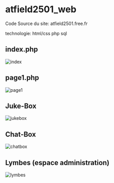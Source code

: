 # atfield2501_web

Code Source du site: atfield2501.free.fr  
 
technologie: html/css php sql

## index.php
![index](https://i.ibb.co/4m0MW0y/index-web.png)

## page1.php
![page1](https://i.ibb.co/yXSVtV6/page1-atfield2501.png)

## Juke-Box
![jukebox](https://i.ibb.co/Yjz9m09/juke-box1.png)

## Chat-Box
![chatbox](https://i.ibb.co/4p1CkQs/ChatBox.png)

## Lymbes (espace administration)
![lymbes](https://i.ibb.co/MNr5gwy/Lymbes.png)


